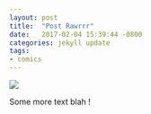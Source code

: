 ```yaml
---
layout: post
title:  "Post Rawrrr"
date:   2017-02-04 15:39:44 -0800
categories: jekyll update
tags:
- comics
---
```

<img src="BASE/assets/temp_card.png" >

Some more text blah !
